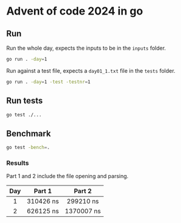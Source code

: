# Advent of code 2024 in go

## Run

Run the whole day, expects the inputs to be in the `inputs` folder.

```bash
go run . -day=1
```

Run against a test file, expects a `day01_1.txt` file in the `tests` folder.

```bash
go run . -day=1 -test -testnr=1
```

## Run tests

```bash
go test ./...
```

## Benchmark

```bash
go test -bench=.
```

### Results

Part 1 and 2 include the file opening and parsing.

|  Day  |  Part 1   |   Part 2   |
| :---: | :-------: | :--------: |
|   1   | 310426 ns | 299210 ns  |
|   2   | 626125 ns | 1370007 ns |
